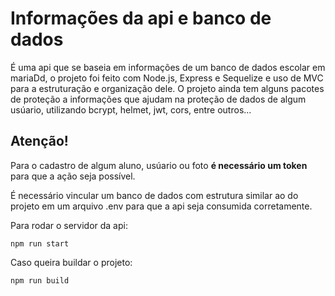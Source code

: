 # Informações da api e banco de dados
 É uma api que se baseia em informações de um banco de dados escolar em mariaDd, o projeto foi feito com Node.js, Express e Sequelize e uso de MVC para a estruturação e organização dele.
 O projeto ainda tem alguns pacotes de proteção a informações que ajudam na proteção de dados de algum usúario, utilizando bcrypt, helmet, jwt, cors, entre outros...
 
 ## Atenção!
 
 Para o cadastro de algum aluno, usúario ou foto **é necessário um token** para que a ação seja possível.
 
 É necessário vincular um banco de dados com estrutura similar ao do projeto em um arquivo .env para que a api seja consumida corretamente.

Para rodar o servidor da api: 
        

    npm run start


Caso queira buildar o projeto:

    npm run build
    
